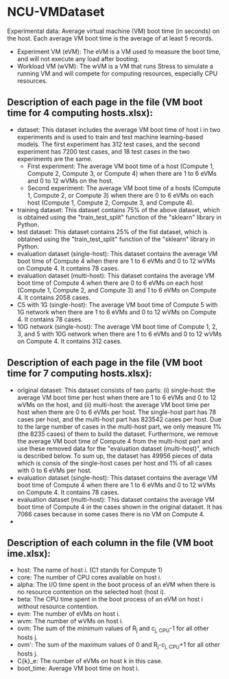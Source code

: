 # NCU-VMDataset
Experimental data: Average virtual machine (VM) boot time (in seconds) on the host. Each average VM boot time is the average of at least 5 records.

- Experiment VM (eVM): The eVM is a VM used to measure the boot time, and will not execute any load after booting.
- Workload VM (wVM): The wVM is a VM that runs Stress to simulate a running VM and will compete for computing resources, especially CPU resources.

## Description of each page in the file (VM boot time for 4 computing hosts.xlsx):
  - dataset: This dataset includes the average VM boot time of host i in two experiments and is used to train and test machine learning-based models. The first experiment has 312 test cases, and the second experiment has 7200 test cases, and 18 test cases in the two experiments are the same.
    - First experiment: The average VM boot time of a host (Compute 1, Compute 2, Compute 3, or Compute 4) when there are 1 to 6 eVMs and 0 to 12 wVMs on the host.
    - Second experiment: The average VM boot time of a hosts (Compute 1, Compute 2, or Compute 3) when there are 0 to 6 eVMs on each host (Compute 1, Compute 2, Compute 3, and Compute 4). 
  - training dataset: This dataset contains 75% of the above dataset, which is obtained using the "train_test_split" function of the "sklearn" library in Python.
  - test dataset: This dataset contains 25% of the fist dataset, which is obtained using the "train_test_split" function of the "sklearn" library in Python.
  - evaluation dataset (single-host): This dataset contains the average VM boot time of Compute 4 when there are 1 to 6 eVMs and 0 to 12 wVMs on Compute 4. It contains 78 cases.
  - evaluation dataset (multi-host): This dataset contains the average VM boot time of Compute 4 when there are 0 to 6 eVMs on each host (Compute 1, Compute 2, and Compute 3) and 1 to 6 eVMs on Compute 4. It contains 2058 cases.
  - C5 with 1G (single-host): The average VM boot time of Compute 5 with 1G network when there are 1 to 6 eVMs and 0 to 12 wVMs on Compute 4. It contains 78 cases.
  - 10G network (single-host): The average VM boot time of Compute 1, 2, 3, and 5 with 10G network when there are 1 to 6 eVMs and 0 to 12 wVMs on Compute 4. It contains 312 cases.

## Description of each page in the file (VM boot time for 7 computing hosts.xlsx):
  - original dataset: This dataset consists of two parts: (i) single-host: the average VM boot time per host when there are 1 to 6 eVMs and 0 to 12 wVMs on the host, and (ii) multi-host: the average VM boot time per host when there are 0 to 6 eVMs per host. The single-host part has 78 cases per host, and the multi-host part has 823542 cases per host. Due to the large number of cases in the multi-host part, we only measure 1% (the 8235 cases) of them to build the dataset. Furthermore, we remove the average VM boot time of Compute 4 from the multi-host part and use these removed data for the "evaluation dataset (multi-host)", which is described below. To sum up, the dataset has 49956 pieces of data which is consis of the single-host cases per host and 1% of all cases with 0 to 6 eVMs per host.
  - evaluation dataset (single-host): This dataset contains the average VM boot time of Compute 4 when there are 1 to 6 eVMs and 0 to 12 wVMs on Compute 4. It contains 78 cases.
  - evaluation dataset (multi-host): This dataset contains the average VM boot time of Compute 4 in the cases shown in the original dataset. It has 7066 cases because in some cases there is no VM on Compute 4.
  - 
## Description of each column in the file (VM boot ime.xlsx):
  - host: The name of host i. (C1 stands for Compute 1)
  - core: The number of CPU cores available on host i.
  - alpha: The I/O time spent in the boot process of an eVM when there is no resource contention on the selected host (host i).
  - beta: The CPU time spent in the boot process of an eVM on host i without resource contention.
  - evm: The number of eVMs on host i.
  - wvm: The number of wVMs on host i.
  - ovm: The sum of the minimum values of R<sub>j</sub> and c<sub>j, CPU</sub>-1 for all other hosts j.
  - ovm': The sum of the maximum values of 0 and R<sub>j</sub>-c<sub>j, CPU</sub>+1 for all other hosts j.
  - C{k}_e: The number of eVMs on host k in this case.
  - boot_time: Average VM boot time on host i.
